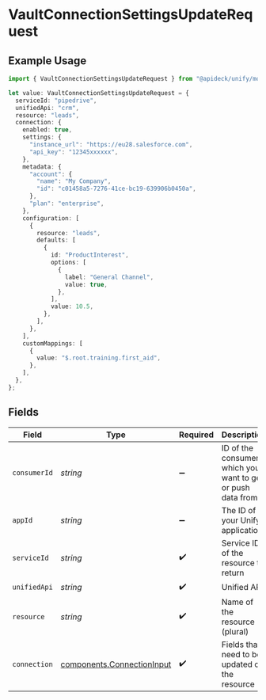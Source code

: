 # VaultConnectionSettingsUpdateRequest

## Example Usage

```typescript
import { VaultConnectionSettingsUpdateRequest } from "@apideck/unify/models/operations";

let value: VaultConnectionSettingsUpdateRequest = {
  serviceId: "pipedrive",
  unifiedApi: "crm",
  resource: "leads",
  connection: {
    enabled: true,
    settings: {
      "instance_url": "https://eu28.salesforce.com",
      "api_key": "12345xxxxxx",
    },
    metadata: {
      "account": {
        "name": "My Company",
        "id": "c01458a5-7276-41ce-bc19-639906b0450a",
      },
      "plan": "enterprise",
    },
    configuration: [
      {
        resource: "leads",
        defaults: [
          {
            id: "ProductInterest",
            options: [
              {
                label: "General Channel",
                value: true,
              },
            ],
            value: 10.5,
          },
        ],
      },
    ],
    customMappings: [
      {
        value: "$.root.training.first_aid",
      },
    ],
  },
};
```

## Fields

| Field                                                                    | Type                                                                     | Required                                                                 | Description                                                              | Example                                                                  |
| ------------------------------------------------------------------------ | ------------------------------------------------------------------------ | ------------------------------------------------------------------------ | ------------------------------------------------------------------------ | ------------------------------------------------------------------------ |
| `consumerId`                                                             | *string*                                                                 | :heavy_minus_sign:                                                       | ID of the consumer which you want to get or push data from               | test-consumer                                                            |
| `appId`                                                                  | *string*                                                                 | :heavy_minus_sign:                                                       | The ID of your Unify application                                         | dSBdXd2H6Mqwfg0atXHXYcysLJE9qyn1VwBtXHX                                  |
| `serviceId`                                                              | *string*                                                                 | :heavy_check_mark:                                                       | Service ID of the resource to return                                     | pipedrive                                                                |
| `unifiedApi`                                                             | *string*                                                                 | :heavy_check_mark:                                                       | Unified API                                                              | crm                                                                      |
| `resource`                                                               | *string*                                                                 | :heavy_check_mark:                                                       | Name of the resource (plural)                                            | leads                                                                    |
| `connection`                                                             | [components.ConnectionInput](../../models/components/connectioninput.md) | :heavy_check_mark:                                                       | Fields that need to be updated on the resource                           |                                                                          |